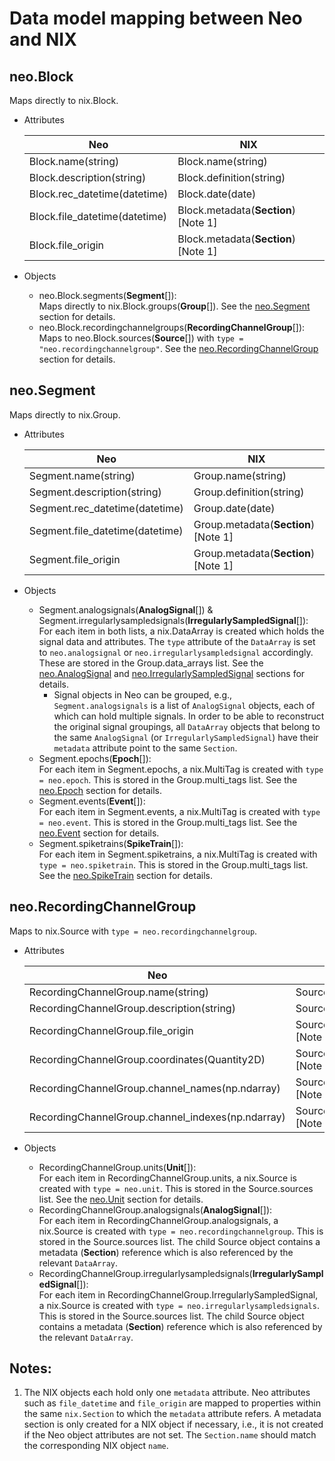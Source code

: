 # Data model mapping between Neo and NIX

## neo.Block
Maps directly to nix.Block.
  - Attributes

    | Neo                           | NIX                                  |
    |-------------------------------|--------------------------------------|
    | Block.name(string)            | Block.name(string)                   |
    | Block.description(string)     | Block.definition(string)             |
    | Block.rec_datetime(datetime)  | Block.date(date)                     |
    | Block.file_datetime(datetime) | Block.metadata(**Section**) [Note 1] |
    | Block.file_origin             | Block.metadata(**Section**) [Note 1] |

  - Objects
    - neo.Block.segments(**Segment**[]):  
    Maps directly to nix.Block.groups(**Group**[]).
    See the [neo.Segment](#neo.Segment) section for details.
    - neo.Block.recordingchannelgroups(**RecordingChannelGroup**[]):  
    Maps to neo.Block.sources(**Source**[]) with `type = "neo.recordingchannelgroup"`.
    See the [neo.RecordingChannelGroup](#neo.RecordingChannelGroup) section for details.

## neo.Segment
Maps directly to nix.Group.
  - Attributes

    | Neo                             | NIX                                  |
    |---------------------------------|--------------------------------------|
    | Segment.name(string)            | Group.name(string)                   |
    | Segment.description(string)     | Group.definition(string)             |
    | Segment.rec_datetime(datetime)  | Group.date(date)                     |
    | Segment.file_datetime(datetime) | Group.metadata(**Section**) [Note 1] |
    | Segment.file_origin             | Group.metadata(**Section**) [Note 1] |

  - Objects
    - Segment.analogsignals(**AnalogSignal**[]) & Segment.irregularlysampledsignals(**IrregularlySampledSignal**[]):  
    For each item in both lists, a nix.DataArray is created which holds the signal data and attributes.
    The `type` attribute of the `DataArray` is set to `neo.analogsignal` or `neo.irregularlysampledsignal` accordingly.
    These are stored in the Group.data_arrays list.
    See the [neo.AnalogSignal](#neo.AnalogSignal) and [neo.IrregularlySampledSignal](neo.IrregularlySampledSignal) sections for details.
      - Signal objects in Neo can be grouped, e.g., `Segment.analogsignals` is a list of `AnalogSignal` objects, each of which can hold multiple signals.
      In order to be able to reconstruct the original signal groupings, all `DataArray` objects that belong to the same `AnalogSignal` (or `IrregularlySampledSignal`) have their `metadata` attribute point to the same `Section`.
    - Segment.epochs(**Epoch**[]):  
    For each item in Segment.epochs, a nix.MultiTag is created with `type = neo.epoch`.
    This is stored in the Group.multi_tags list.
    See the [neo.Epoch](#neo.Epoch) section for details.
    - Segment.events(**Event**[]):  
    For each item in Segment.events, a nix.MultiTag is created with `type = neo.event`.
    This is stored in the Group.multi_tags list.
    See the [neo.Event](#neo.Event) section for details.
    - Segment.spiketrains(**SpikeTrain**[]):  
    For each item in Segment.spiketrains, a nix.MultiTag is created with `type = neo.spiketrain`.
    This is stored in the Group.multi_tags list.
    See the [neo.SpikeTrain](#neo.SpikeTrain) section for details.

## neo.RecordingChannelGroup
Maps to nix.Source with `type = neo.recordingchannelgroup`.
  - Attributes

    | Neo                                       | NIX                                   |
    |-------------------------------------------|---------------------------------------|
    | RecordingChannelGroup.name(string)        | Source.name(string)                   |
    | RecordingChannelGroup.description(string) | Source.definition(string)             |
    | RecordingChannelGroup.file_origin         | Source.metadata(**Section**) [Note 1] |
    | RecordingChannelGroup.coordinates(Quantity2D) | Source.metadata(**Section**) [Note 1] |
    | RecordingChannelGroup.channel_names(np.ndarray) | Source.metadata(**Section**) [Note 1] |
    | RecordingChannelGroup.channel_indexes(np.ndarray) | Source.metadata(**Section**) [Note 1] |

  - Objects
      - RecordingChannelGroup.units(**Unit**[]):  
      For each item in RecordingChannelGroup.units, a nix.Source is created with `type = neo.unit`.
      This is stored in the Source.sources list.
      See the [neo.Unit](#neo.Unit) section for details.
      - RecordingChannelGroup.analogsignals(**AnalogSignal**[]):  
      For each item in RecordingChannelGroup.analogsignals, a nix.Source is created with `type = neo.recordingchannelgroup`.
      This is stored in the Source.sources list.
      The child Source object contains a metadata (**Section**) reference which is also referenced by the relevant `DataArray`.
      - RecordingChannelGroup.irregularlysampledsignals(**IrregularlySampledSignal**[]):  
      For each item in RecordingChannelGroup.IrregularlySampledSignal, a nix.Source is created with `type = neo.irregularlysampledsignals`.
      This is stored in the Source.sources list.
      The child Source object contains a metadata (**Section**) reference which is also referenced by the relevant `DataArray`.

## Notes:
  1. The NIX objects each hold only one `metadata` attribute.
  Neo attributes such as `file_datetime` and `file_origin` are mapped to properties within the same `nix.Section` to which the `metadata` attribute refers.
  A metadata section is only created for a NIX object if necessary, i.e., it is not created if the Neo object attributes are not set.
  The `Section.name` should match the corresponding NIX object `name`.
